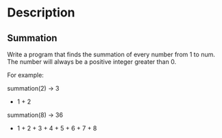 # Description

## Summation

Write a program that finds the summation of every number from 1 to num. The number will always be a positive integer greater than 0.


For example: 

summation(2) -> 3
- 1 + 2

summation(8) -> 36
- 1 + 2 + 3 + 4 + 5 + 6 + 7 + 8